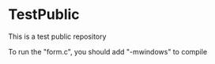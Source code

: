 # TestPublic
This is a test public repository

To run the "form.c", you should add "-mwindows" to compile

